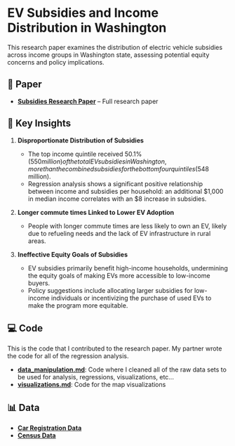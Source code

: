 # EV Subsidies and Income Distribution in Washington
This research paper examines the distribution of electric vehicle subsidies across income groups in Washington state, assessing potential equity concerns and policy implications.

## 📄 Paper
- **[Subsidies Research Paper](https://github.com/kmanu15/EV-Subsidies-Research/blob/main/Subsidies_Research_Paper.pdf)** – Full research paper

## 📌 Key Insights

1. **Disproportionate Distribution of Subsidies**
    - The top income quintile received 50.1% ($550 million) of the total EV subsidies in Washington, more than the combined subsidies for the bottom four quintiles ($548 million).
    - Regression analysis shows a significant positive relationship between income and subsidies per household: an additional $1,000 in median income correlates with an $8 increase in subsidies.
    
2. **Longer commute times Linked to Lower EV Adoption**
    - People with longer commute times are less likely to own an EV, likely due to refueling needs and the lack of EV infrastructure in rural areas.

3. **Ineffective Equity Goals of Subsidies**
    - EV subsidies primarily benefit high-income households, undermining the equity goals of making EVs more accessible to low-income buyers.
    - Policy suggestions include allocating larger subsidies for low-income individuals or incentivizing the purchase of used EVs to make the program more equitable.
  
## 💻 Code
This is the code that I contributed to the research paper. My partner wrote the code for all of the regression analysis.
- **[data_manipulation.md](https://github.com/kmanu15/EV-Subsidies-Research/Code/blob/main/Data_Manipulation.md)**: Code where I cleaned all of the raw data sets to be used for analysis, regressions, visualizations, etc...
- **[visualizations.md](https://github.com/kmanu15/EV-Subsidies-Research/Code/blob/main/visualizations.md)**: Code for the map visualizations
  

## 📊 Data
- **[Car Registration Data](https://data.wa.gov/Transportation/Electric-Vehicle-Title-and-Registration-Activity/rpr4-cgyd/about_data)**
- **[Census Data](https://data.census.gov/)**
